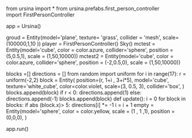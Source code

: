 from ursina import *
from ursina.prefabs.first_person_controller\
  import FirstPersonController

app = Ursina()



groud = Entity(model='plane',
              texture= 'grass',
              collider = 'mesh',
              scale=(100000,1,10
                     ))
player = FirstPersonController()
Sky()
mctest = Entity(model='cube',
               color = color.azure,
               collider='sphere',
               position = (5,0.5,1),
               scale = (1,50,10000))
mctest2 = Entity(model='cube',
               color = color.azure,
               collider='sphere',
               position = (-2,0.5,0),
               scale = (1,50,10000))

blocks =[]
directions = []
from random import uniform
for i in range(17):
  r = uniform(-2,2)
  block = Entity(
    position=(r, 1+i , 3+i*5),
    model='cube',
    texture='white_cube',
    color=color.violet,
    scale=(3, 0.5, 3),
    collider='box',
  )
  blocks.append(block)
  if r < 0:
    directions.append(1)
  else:
    directions.append(-1)
  blocks.append(block)
def update():
    i = 0
    for block in blocks:
      if abs (block.x)> 5:
            directions[i] *= -1
      i = i + 1
empty = Entity(model='sphere',
               color = color.yellow,
               scale = (1 , 1 ,1),
               position = (0,0,0),
               )

app.run()
